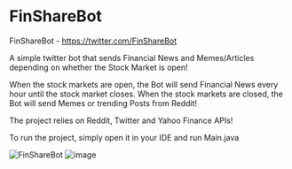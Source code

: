 # FinShareBot
FinShareBot - https://twitter.com/FinShareBot

A simple twitter bot that sends Financial News and Memes/Articles depending on whether the Stock Market is open!

When the stock markets are open, the Bot will send Financial News every hour until the stock market closes.
When the stock markets are closed, the Bot will send Memes or trending Posts from Reddit!

The project relies on Reddit, Twitter and Yahoo Finance APIs!

To run the project, simply open it in your IDE and run Main.java


![FinShareBot](https://user-images.githubusercontent.com/62194353/197994287-e166b4f9-65c0-48aa-8d6b-c2be91374834.PNG)
![image](https://user-images.githubusercontent.com/62194353/197994791-a425d68c-a289-482a-b027-291c6acdeace.png)
